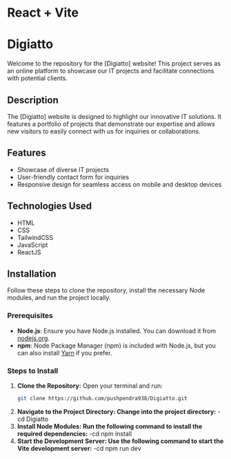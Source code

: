 # React + Vite

# Digiatto

Welcome to the repository for the [Digiatto] website! This project serves as an online platform to showcase our IT projects and facilitate connections with potential clients.

## Description
The [Digiatto] website is designed to highlight our innovative IT solutions. It features a portfolio of projects that demonstrate our expertise and allows new visitors to easily connect with us for inquiries or collaborations.

## Features
- Showcase of diverse IT projects
- User-friendly contact form for inquiries
- Responsive design for seamless access on mobile and desktop devices

## Technologies Used
- HTML
- CSS
- TailwindCSS
- JavaScript
- ReactJS

## Installation
Follow these steps to clone the repository, install the necessary Node modules, and run the project locally.

### Prerequisites
- **Node.js**: Ensure you have Node.js installed. You can download it from [nodejs.org](https://nodejs.org/).
- **npm**: Node Package Manager (npm) is included with Node.js, but you can also install [Yarn](https://yarnpkg.com/) if you prefer.

### Steps to Install
1. **Clone the Repository:**
   Open your terminal and run:
   ```bash
   git clone https://github.com/pushpendra938/Digiatto.git
2. **Navigate to the Project Directory: Change into the project directory:**
-cd Digiatto
3. **Install Node Modules: Run the following command to install the required dependencies:**
-cd npm install
3. **Start the Development Server: Use the following command to start the Vite development server:**
-cd npm run dev


